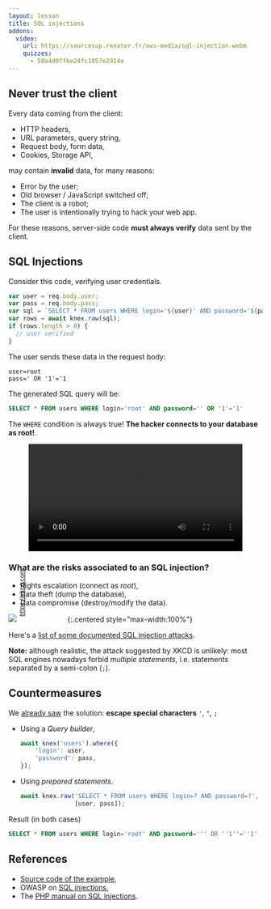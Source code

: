 ```yaml
---
layout: lesson
title: SQL injections
addons:
  video:
    url: https://sourcesup.renater.fr/aws-media/sql-injection.webm
    quizzes:
      - 58a4d0ff6e24fc1857e2914e
---
```


<section>

## Never trust the client

Every data coming from the client:

- HTTP headers,
- URL parameters, query string,
- Request body, form data,
- Cookies, Storage API,

may contain **invalid** data, for many reasons:

- Error by the user;
- Old browser / JavaScript switched off;
- The client is a robot;
- The user is intentionally trying to hack your web app.

For these reasons, server-side code **must always verify** data sent
by the client.

</section>
<section>

## SQL Injections 

Consider this code, verifying user credentials.

```js
var user = req.body.user;
var pass = req.body.pass;
var sql = `SELECT * FROM users WHERE login='${user}' AND password='${pass}'`;
var rows = await knex.raw(sql);
if (rows.length > 0) {
  // user verified
}
```

The user sends these data in the request body:

```
user=root
pass=' OR '1'='1
```

The generated SQL query will be:

```sql
SELECT * FROM users WHERE login='root' AND password='' OR '1'='1'
```

The `WHERE` condition is always true! **The hacker connects to your
database as root!**.


</section>
<section>

<figure>
<video src="https://sourcesup.renater.fr/aws-media/sql-injection.webm" width="100%" controls></video>
</figure>

</section>
<section>

### What are the risks associated to an SQL injection?

- Rights escalation (connect as *root*),
- Data theft (dump the database),
- Data compromise (destroy/modify the data).


![](http://imgs.xkcd.com/comics/exploits_of_a_mom.png) <small style="display:inline-block;transform:rotate(-90deg);transform-origin:top left"><https://xkcd.com></small>
{:.centered style="max-width:100%"}

Here's a [list of some documented SQL injection
attacks](http://en.wikipedia.org/wiki/SQL_injection#Examples).

**Note:** although realistic, the attack suggested by XKCD is
unlikely: most SQL engines nowadays forbid *multiple statements*,
i.e. statements separated by a semi-colon (`;`).

</section>
<section>

## Countermeasures

We [already saw](sql) the solution: **escape special characters** `'`,
`"`, `;`

- Using a *Query builder*,
  
  ```js
  await knex('users').where({
      'login': user,
      'password': pass,
  });
  ```

- Using *prepared statements*.
  
  ```js
  await knex.raw('SELECT * FROM users WHERE login=? AND password=?', 
                 [user, pass]);
  ```

Result (in both cases)

```sql
SELECT * FROM users WHERE login='root' AND password=''' OR ''1''=''1'
```

</section>
<section>

## References

- [Source code of the example](https://github.com/defeo/aws-security/blob/master/sql-injection.js),
- OWASP on [SQL injections](https://www.owasp.org/index.php/SQL_Injection),
- The [PHP manual on SQL
  injections](http://php.net/manual/en/security.database.sql-injection.php).

</section>
